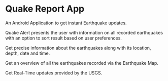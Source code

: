 Quake Report App
===================================

An Android Application to get instant Earthquake updates.

Quake Alert presents the user with information on all recorded earthquakes with an option to sort result based on user preferences.

Get precise information about the earthquakes along with its location, depth, date and time.

Get an overview of all the earthquakes recorded via the Earthquake Map.

Get Real-Time updates provided by the USGS.
